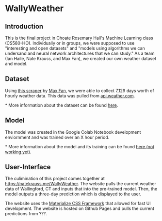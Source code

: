 # WallyWeather
## Introduction
This is the final project in Choate Rosemary Hall's Machine Learning class (CS580-HO). Individually or in groups, we were supposed to use "interesting and open datasets" and "models using algorithms we can undersand and neural network architectures that we can study." As a team (Ian Haile, Nate Krauss, and Max Fan), we created our own weather dataset and model.

## Dataset
Using [this scraper](https://github.com/Kraussie/WallyWeather/blob/master/scraper/scrape.py) by [Max Fan](https://github.com/InnovativeInventor), we were able to collect 7,129 days worth of hourly weather data. This data was pulled from [api.weather.com](https://www.weather.com). 

\* More information about the dataset can be found [here](https://github.com/Kraussie/WallyWeather/blob/master/dataset/dataset_guide.md).

## Model
The model was created in the Google Colab Notebook development enviornment and was trained over an X hour period. 

\* More information about the model and its training can be found [here (not working yet)]().

## User-Interface
The culimination of this project comes together at https://natekrauss.me/WallyWeather. The website pulls the current weather data of Wallingford, CT and inputs that into the pre-trained model. Then, the model outputs a three-day prediction which is displayed to the user.

The website uses the [Materialize CSS Framework](https://materializecss.com/) that allowed for fast UI development. The website is hosted on Github Pages and pulls the current predictions from ???.